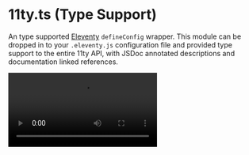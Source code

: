 # 11ty.ts (Type Support)

An type supported [Eleventy](https://www.11ty.dev/) `defineConfig` wrapper. This module can be dropped in to your `.eleventy.js` configuration file and provided type support to the entire 11ty API, with JSDoc annotated descriptions and documentation linked references.


<video src='https://github.com/panoply/e11ty/blob/6c6bf6d2318f871f263a861d4305a2d9eaf09f70/plugins/11ty.ts/preview.mp4' />

### Why?

Type support is assumed nowadays and when modules don't provide this basic capability it makes life difficult and reflects poorly on otherwise good projects (like Eleventy). The team behind Eleventy have floated type support but seem hesitant and from my understanding were considering using JSDoc types (We live in a society, We are not animals). The last time I actively looked in the issues it was clear and rather apparent that those discussing type support or working on it were not very well versed on the subject (imo).

##### References

- https://github.com/11ty/eleventy/issues/2317
- https://github.com/11ty/eleventy/pull/2091
- https://github.com/11ty/eleventy/pull/720
- https://github.com/11ty/eleventy/issues/814

# Install

The module requires [@11ty/eleventy](https://www.npmjs.com/package/@11ty/eleventy) be installed along side it.

```cli
pnpm add 11ty.ys @11ty/eleventy -D
```

> The `@11ty/eleventy` module is a peer. You need to install it.

# Usage

Pass it to the `module.exports` within a `.eleventy.js` or `.eleventy.cjs` configuration file.

<!-- prettier-ignore -->
```ts
const eleventy = require("11ty.ts");

module.exports = eleventy(function(eleventyConfig) {

  config.addPlugin()

  return {
    htmlTemplateEngine: 'liquid',
    passthroughFileCopy: false,
    pathPrefix: '',
    templateFormats: [
      'liquid',
      'json',
      'md',
      'css',
      'html',
      'yaml'
    ],
    dir: {
      input: 'site',
      output: 'public',
      includes: 'views/include',
      layouts: 'views/layouts',
      data: 'data'
    }
  }
});
```

In addition to the default export, you may optionally prefer to use the `defineConfig` named export:

<!-- prettier-ignore-->
```ts
const { defineConfig } = require('11ty.ts');

module.exports = defineConfig(eleventyConfig => {

  // {}

})
```

# Auto-Typed Plugins

Eleventy plugins which provide typings within their distribution package will work if the syntactical structure of the plugin parameters apply options at index `1` of the argument order. The type utilities exposed in this module will convert the function parameters of plugins to a **tuple** and then reference the second argument, which is assumed to be the plugin options. It's far from an elegant approach, but due to the manner in which Eleventy digests plugins, this (for now) seems to be the only viable approach I've come up with.

### Example

For the sake of brevity, let's assume you've installed a plugin from the NPM register called `11ty-plugin-example` and this (fake) plugin has the following type declaration accompanied in the distribution package.

```ts
// Assuming the plugins uses this argument order
export function pluginName(eleventyConfig, options: {
  foo: string;
  bar: number;
  baz: boolean;
}) {

  // ...

}
```

This is rather typical and plugins which adhere to the above will be automatically typed. Using the `eleventyConfig.addPlugin` method will simply reference parameter `options` via tuple, so in your `.eleventy.js` file, completions will be applied when doing the following:

```ts
const { defineConfig } = require('11ty.ts');
const { pluginName } = require('11ty-plugin-example');

module.exports = defineConfig(eleventyConfig => {

  eleventyConfig.addPlugin(pluginName, {

    // Auto-typing will occur and intellisense completes
    // foo, bar and baz options.

  })

})
```


### License

[Apache 2.0](#LICENSE)
